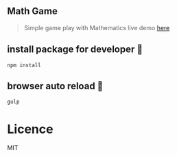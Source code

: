 ## Math Game
>Simple game play with Mathematics 
>live demo [here](https://mafallahi.github.io/demo/math-game)


## install package for developer :chicken:	
```
npm install
```

## browser auto reload :chicken:  
```
gulp
```
# Licence
MIT
